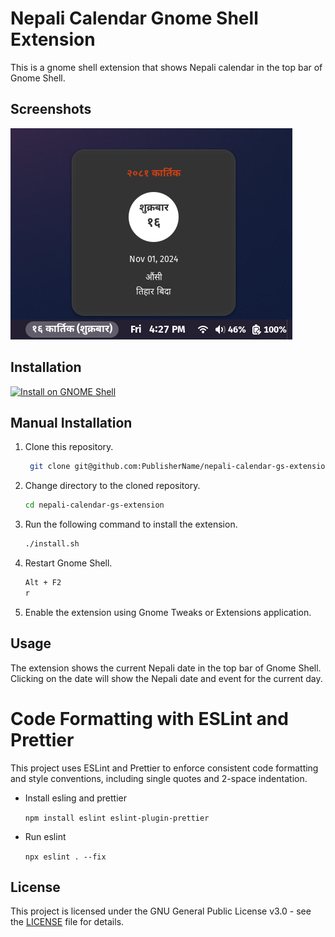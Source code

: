 # Nepali Calendar Gnome Shell Extension
This is a gnome shell extension that shows Nepali calendar in the top bar of Gnome Shell. 


## Screenshots
![Screenshot](assets/nepali-calendar-gs-extension.png)

## Installation

 [![Install on GNOME Shell](https://pbs.twimg.com/media/D6s8OS2U8AAaLNQ.png)](https://extensions.gnome.org/extension/7490/nepali-calendar/)



## Manual Installation
1. Clone this repository.
   ```bash
    git clone git@github.com:PublisherName/nepali-calendar-gs-extension.git
    ```

2. Change directory to the cloned repository.
    ```bash
    cd nepali-calendar-gs-extension
    ```
3. Run the following command to install the extension.
    ```bash
    ./install.sh
    ```
4. Restart Gnome Shell.
    ```bash
    Alt + F2
    r
    ```
5. Enable the extension using Gnome Tweaks or Extensions application.

## Usage
The extension shows the current Nepali date in the top bar of Gnome Shell. Clicking on the date will show the Nepali date and event for the current day.

# Code Formatting with ESLint and Prettier

This project uses ESLint and Prettier to enforce consistent code formatting and style conventions, including single quotes and 2-space indentation.

- Install esling and prettier

    ```npm install eslint eslint-plugin-prettier```

- Run eslint

    ```npx eslint . --fix```


## License
This project is licensed under the GNU General Public License v3.0 - see the [LICENSE](LICENSE) file for details.
